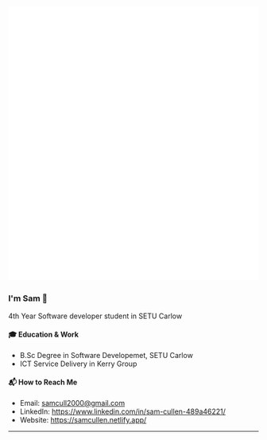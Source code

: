 [![Metrics](/github-metrics.svg)](#)
### I'm Sam 👋

4th Year Software developer student in SETU Carlow 

#### 🎓 Education & Work
- B.Sc Degree in Software Developemet, SETU Carlow
- ICT Service Delivery in Kerry Group

#### 📬 How to Reach Me 
- Email: samcull2000@gmail.com
- LinkedIn: https://www.linkedin.com/in/sam-cullen-489a46221/
- Website: https://samcullen.netlify.app/

---
<!-- <img alt = "dark mode"  align="left" width="47%" src="https://github-readme-stats.vercel.app/api?username=SamCull&show_icons=true&theme=dark#gh-dark-mode-only"/>

<img alt ="streak" align="left" width="45%" src = "https://github-readme-streak-stats.herokuapp.com/?user=SamCull&theme=dark#gh-dark-mode-only"/>-->


